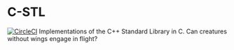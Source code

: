 # C-STL
[![CircleCI](https://circleci.com/gh/Luiserebii/C-STL.svg?style=svg)](https://circleci.com/gh/Luiserebii/C-STL)
Implementations of the C++ Standard Library in C. Can creatures without wings engage in flight?

